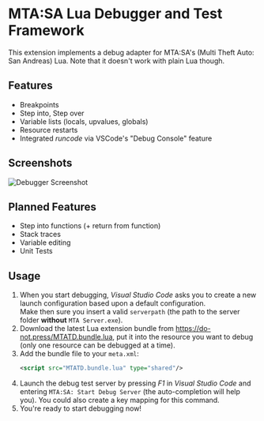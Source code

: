 # MTA:SA Lua Debugger and Test Framework
This extension implements a debug adapter for MTA:SA's (Multi Theft Auto: San Andreas) Lua. Note that it doesn't work with plain Lua though.

## Features
* Breakpoints
* Step into, Step over
* Variable lists (locals, upvalues, globals)
* Resource restarts
* Integrated *runcode* via VSCode's "Debug Console" feature

## Screenshots
![Debugger Screenshot](http://i.imgur.com/x378Gp7.png)

## Planned Features
* Step into functions (+ return from function)
* Stack traces
* Variable editing
* Unit Tests

## Usage
1) When you start debugging, _Visual Studio Code_ asks you to create a new launch configuration based upon a default configuration.  
Make then sure you insert a valid `serverpath` (the path to the server folder **without** `MTA Server.exe`).
2) Download the latest Lua extension bundle from https://do-not.press/MTATD.bundle.lua, put it into the resource you want to debug (only one resource can be debugged at a time).
3) Add the bundle file to your `meta.xml`:
   ```xml
   <script src="MTATD.bundle.lua" type="shared"/>
   ```
4) Launch the debug test server by pressing _F1_ in _Visual Studio Code_ and entering `MTA:SA: Start Debug Server` (the auto-completion will help you). You could also create a key mapping for this command.
5) You're ready to start debugging now!
